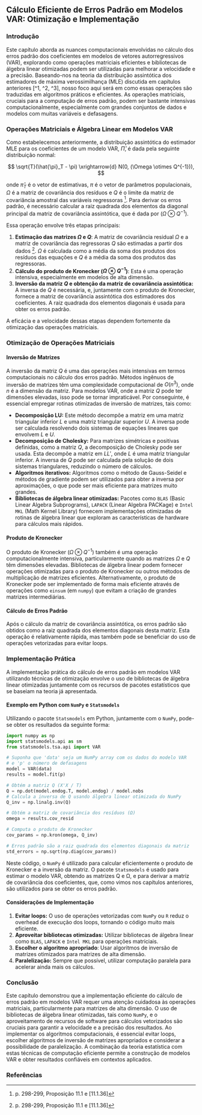 ## Cálculo Eficiente de Erros Padrão em Modelos VAR: Otimização e Implementação

### Introdução
Este capítulo aborda as nuances computacionais envolvidas no cálculo dos erros padrão dos coeficientes em modelos de vetores autorregressivos (VAR), explorando como operações matriciais eficientes e bibliotecas de álgebra linear otimizadas podem ser utilizadas para melhorar a velocidade e a precisão. Baseando-nos na teoria da distribuição assintótica dos estimadores de máxima verossimilhança (MLE) discutida em capítulos anteriores [^1, ^2, ^3], nosso foco aqui será em como essas operações são traduzidas em algoritmos práticos e eficientes. As operações matriciais, cruciais para a computação de erros padrão, podem ser bastante intensivas computacionalmente, especialmente com grandes conjuntos de dados e modelos com muitas variáveis e defasagens.

### Operações Matriciais e Álgebra Linear em Modelos VAR

Como estabelecemos anteriormente, a distribuição assintótica do estimador MLE para os coeficientes de um modelo VAR, $\hat{\Pi}$, é dada pela seguinte distribuição normal:

$$
\sqrt{T}(\hat{\pi}_T - \pi) \xrightarrow{d} N(0, (\Omega \otimes Q^{-1})),
$$

onde $\hat{\pi}_T$ é o vetor de estimativas, $\pi$ é o vetor de parâmetros populacionais, $\Omega$ é a matriz de covariância dos resíduos e $Q$ é o limite da matriz de covariância amostral das variáveis regressoras [^4]. Para derivar os erros padrão, é necessário calcular a raiz quadrada dos elementos da diagonal principal da matriz de covariância assintótica, que é dada por $(\Omega \otimes Q^{-1})$.

Essa operação envolve três etapas principais:
1.  **Estimação das matrizes $\Omega$ e $Q$**: A matriz de covariância residual $\Omega$ e a matriz de covariância das regressoras $Q$ são estimadas a partir dos dados [^4]. $\Omega$ é calculada como a média da soma dos produtos dos resíduos das equações e $Q$ é a média da soma dos produtos das regressoras.
2.  **Cálculo do produto de Kronecker ($\Omega \otimes Q^{-1}$)**: Esta é uma operação intensiva, especialmente em modelos de alta dimensão.
3.  **Inversão da matriz $Q$ e obtenção da matriz de covariância assintótica:** A inversa de $Q$ é necessária, e, juntamente com o produto de Kronecker, fornece a matriz de covariância assintótica dos estimadores dos coeficientes. A raiz quadrada dos elementos diagonais é usada para obter os erros padrão.

A eficácia e a velocidade dessas etapas dependem fortemente da otimização das operações matriciais.

### Otimização de Operações Matriciais
#### Inversão de Matrizes
A inversão da matriz $Q$ é uma das operações mais intensivas em termos computacionais no cálculo dos erros padrão. Métodos ingênuos de inversão de matrizes têm uma complexidade computacional de $O(n^3)$, onde $n$ é a dimensão da matriz. Para modelos VAR, onde a matriz $Q$ pode ter dimensões elevadas, isso pode se tornar impraticável. Por conseguinte, é essencial empregar rotinas otimizadas de inversão de matrizes, tais como:
*   **Decomposição LU:**  Este método decompõe a matriz em uma matriz triangular inferior $L$ e uma matriz triangular superior $U$. A inversa pode ser calculada resolvendo dois sistemas de equações lineares que envolvem $L$ e $U$.
*   **Decomposição de Cholesky:** Para matrizes simétricas e positivas definidas, como a matriz $Q$, a decomposição de Cholesky pode ser usada. Esta decompõe a matriz em $LL'$, onde $L$ é uma matriz triangular inferior. A inversa de $Q$ pode ser calculada pela solução de dois sistemas triangulares, reduzindo o número de cálculos.
*   **Algoritmos iterativos:** Algoritmos como o método de Gauss-Seidel e métodos de gradiente podem ser utilizados para obter a inversa por aproximações, o que pode ser mais eficiente para matrizes muito grandes.
*   **Bibliotecas de álgebra linear otimizadas:** Pacotes como `BLAS` (Basic Linear Algebra Subprograms), `LAPACK` (Linear Algebra PACKage) e `Intel MKL` (Math Kernel Library) fornecem implementações otimizadas de rotinas de álgebra linear que exploram as características de hardware para cálculos mais rápidos.

#### Produto de Kronecker
O produto de Kronecker $(\Omega \otimes Q^{-1})$ também é uma operação computacionalmente intensiva, particularmente quando as matrizes $\Omega$ e $Q$ têm dimensões elevadas. Bibliotecas de álgebra linear podem fornecer operações otimizadas para o produto de Kronecker ou outros métodos de multiplicação de matrizes eficientes. Alternativamente, o produto de Kronecker pode ser implementado de forma mais eficiente através de operações como `einsum` (em `numpy`) que evitam a criação de grandes matrizes intermediárias.

#### Cálculo de Erros Padrão
Após o cálculo da matriz de covariância assintótica, os erros padrão são obtidos como a raiz quadrada dos elementos diagonais desta matriz. Esta operação é relativamente rápida, mas também pode se beneficiar do uso de operações vetorizadas para evitar loops.

### Implementação Prática
A implementação prática do cálculo de erros padrão em modelos VAR utilizando técnicas de otimização envolve o uso de bibliotecas de álgebra linear otimizadas juntamente com os recursos de pacotes estatísticos que se baseiam na teoria já apresentada.

#### Exemplo em Python com `NumPy` e `Statsmodels`
Utilizando o pacote `Statsmodels` em Python, juntamente com o `NumPy`, pode-se obter os resultados da seguinte forma:
```python
import numpy as np
import statsmodels.api as sm
from statsmodels.tsa.api import VAR

# Suponha que 'data' seja um NumPy array com os dados do modelo VAR
# e 'p' o número de defasagens
model = VAR(data)
results = model.fit(p)

# Obtém a matriz Q (X'X / T)
Q = np.dot(model.endog.T, model.endog) / model.nobs
# Calcula a inversa de Q usando álgebra linear otimizada do NumPy
Q_inv = np.linalg.inv(Q)

# Obtém a matriz de covariância dos resíduos (Ω)
omega = results.cov_resid

# Computa o produto de Kronecker
cov_params = np.kron(omega, Q_inv)

# Erros padrão são a raiz quadrada dos elementos diagonais da matriz
std_errors = np.sqrt(np.diag(cov_params))
```

Neste código, o `NumPy` é utilizado para calcular eficientemente o produto de Kronecker e a inversão da matriz. O pacote `Statsmodels` é usado para estimar o modelo VAR, obtendo as matrizes Q e Ω, e para derivar a matriz de covariância dos coeficientes, que, como vimos nos capítulos anteriores, são utilizados para se obter os erros padrão.

#### Considerações de Implementação
1.  **Evitar loops:** O uso de operações vetorizadas com `NumPy` ou `R` reduz o overhead de execução dos loops, tornando o código muito mais eficiente.
2.  **Aproveitar bibliotecas otimizadas:** Utilizar bibliotecas de álgebra linear como `BLAS`, `LAPACK` e `Intel MKL` para operações matriciais.
3.  **Escolher o algoritmo apropriado**: Usar algoritmos de inversão de matrizes otimizados para matrizes de alta dimensão.
4. **Paralelização:** Sempre que possível, utilizar computação paralela para acelerar ainda mais os cálculos.

### Conclusão
Este capítulo demonstrou que a implementação eficiente do cálculo de erros padrão em modelos VAR requer uma atenção cuidadosa às operações matriciais, particularmente para matrizes de alta dimensão. O uso de bibliotecas de álgebra linear otimizadas, tais como `NumPy`, e o aproveitamento de recursos de software para cálculos vetorizados são cruciais para garantir a velocidade e a precisão dos resultados. Ao implementar os algoritmos computacionais, é essencial evitar loops, escolher algoritmos de inversão de matrizes apropriados e considerar a possibilidade de paralelização. A combinação da teoria estatística com estas técnicas de computação eficiente permite a construção de modelos VAR e obter resultados confiáveis em contextos aplicados.

### Referências
[^1]: p. 292, [11.1.4] e [11.1.7]
[^2]: p. 293, [11.1.11] e [11.1.12]
[^3]: p. 295, [11.1.25]
[^4]: p. 298-299, Proposição 11.1 e [11.1.36]
<!-- END -->

